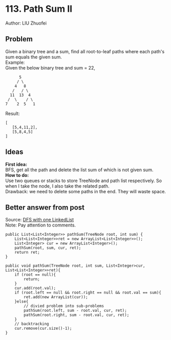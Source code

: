 # 113. Path Sum II

Author: LIU Zhuofei

## Problem
Given a binary tree and a sum, find all root-to-leaf paths where each path's sum equals the given sum.  
Example:  
Given the below binary tree and sum = 22,  
```
      5
     / \
    4   8
   /   / \
  11  13  4
 /  \    / \
7    2  5   1
```
Result:
```
[
   [5,4,11,2],
   [5,8,4,5]
]
```

## Ideas

**First idea:**  
BFS, get all the path and delete the list sum of which is not given sum.  
**How to do:**  
Use two queues or stacks to store TreeNode and path list respectively. So when I take the node, I also take the related path.  
Drawback: we need to delete some paths in the end. They will waste space.  

## Better answer from post

Source: [DFS with one LinkedList](https://leetcode.com/problems/path-sum-ii/discuss/36683/DFS-with-one-LinkedList-accepted-java-solution)  
Note: Pay attention to comments.  

```
public List<List<Integer>> pathSum(TreeNode root, int sum) {
    List<List<Integer>>ret = new ArrayList<List<Integer>>(); 
    List<Integer> cur = new ArrayList<Integer>(); 
    pathSum(root, sum, cur, ret);
    return ret;
}

public void pathSum(TreeNode root, int sum, List<Integer>cur, List<List<Integer>>ret){
    if (root == null){
        return; 
    }
    cur.add(root.val);
    if (root.left == null && root.right == null && root.val == sum){
        ret.add(new ArrayList(cur));
    }else{
        // divied problem into sub-problems
        pathSum(root.left, sum - root.val, cur, ret);
        pathSum(root.right, sum - root.val, cur, ret);
    }
    // backtracking
    cur.remove(cur.size()-1);
}
```

